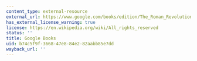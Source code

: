 ```yaml
---
content_type: external-resource
external_url: https://www.google.com/books/edition/The_Roman_Revolution/szDRmf76K54C?hl=en&gbpv=1
has_external_license_warning: true
license: https://en.wikipedia.org/wiki/All_rights_reserved
status: ''
title: Google Books
uid: b74c5f9f-3668-47e8-84e2-82aabb85e7dd
wayback_url: ''
---
```

